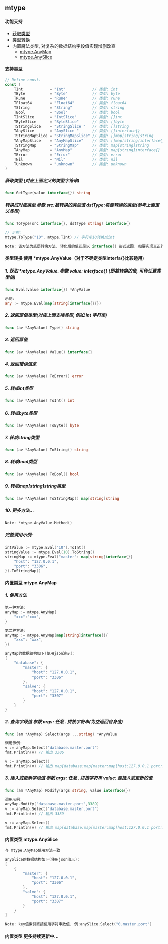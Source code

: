 ## mtype ##
#### 功能支持
- [获取类型](#获取类型)
- [类型转换](#类型转换)
- 内置魔法类型, 对复杂的数据结构字段值实现增删改查
 	- [mtype.AnyMap](#mtype.AnyMap)
 	- [mtype.AnySlice](#mtype.AnySlice)
#### 支持类型
```go
// Define const.
const (
	TInt            = "Int"            // 类型: int
	TByte           = "Byte"           // 类型: byte
	TRune           = "Rune"           // 类型: rune
	TFloat64        = "Float64"        // 类型: float64
	TString         = "String"         // 类型: string
	TBool           = "Bool"           // 类型: bool
	TIntSlice       = "IntSlice"       // 类型: []int
	TByteSlice      = "ByteSlice"      // 类型: []byte
	TStringSlice    = "StringSlice "   // 类型: []string
	TAnySlice       = "AnySlice "      // 类型: []interface{}
	TStringMapSlice = "StringMapSlice" // 类型: []map[string]string
	TAnyMapSlice    = "AnyMapSlice"    // 类型: []map[string]interface{}
	TStringMap      = "StringMap"      // 类型: map[string]string
	TAnyMap         = "AnyMap"         // 类型: map[string]interface{}
	TError          = "Error"          // 类型: error
	TNil            = "Nil"            // 类型: nil
	TUnknown        = "unknown"        // 类型: unknown
)
```
##### <a id="获取类型">获取类型</a> (对应上面定义的类型字符串)
```go
func GetType(value interface{}) string
```
##### 转换成对应类型 参数 src:被转换的类型值 dstType:将要转换的类型(参考上面定义类型)
```go
func ToType(src interface{}, dstType string) interface{}

// 示例:
mtype.ToType("10", mtype.TInt) // 字符串10转换成int
```
```go
Note: 该方法为底层转换方法, 转化后的值还是以 interface{} 形式返回. 如要实现真正转换, 请参考下面 *mtype.AnyValue
```
#### <a id="类型转换">类型转换</a> 使用 *mtype.AnyValue（对于不确定类型interfa{}比较适用)
##### 1. 获取 *mtype.AnyValue. 参数 value: interface{} (即被转换的值, 可传任意类型值)
```go
func Eval(value interface{}) *AnyValue

示例:
any := mtype.Eval(map[string]interface{}{})
```
##### 2. 返回原值类型(对应上面支持类型, 例如:Int 字符串)
```go
func (av *AnyValue) Type() string
```
##### 3. 返回原值
```go
func (av *AnyValue) Value() interface{}
```
##### 4. 返回错误信息
```go
func (av *AnyValue) ToError() error
```
##### 5. 转成int类型
```go
func (av *AnyValue) ToInt() int
```
##### 6. 转成byte类型
```go
func (av *AnyValue) ToByte() byte
```
##### 7. 转成string类型
```go
func (av *AnyValue) ToString() string
```
##### 8. 转成bool类型
```go
func (av *AnyValue) ToBool() bool
```
##### 9. 转成map[string]string类型
```go
func (av *AnyValue) ToStringMap() map[string]string
```
##### 10. 更多方法...
```go
Note: *mtype.AnyValue.Method()
```
##### 完整调用示例:
```go
intValue := mtype.Eval("10").ToInt()
stringValue := mtype.Eval(10).ToString()
stringMap := mtype.Eval("master": map[string]interface{}{
	"host": "127.0.0.1",
	"port": "3306",
}).ToStringMap()
```
#### <a id="mtype.AnyMap">内置类型 mtype.AnyMap</a>
##### 1. 使用方法
```go
第一种方法:
anyMap := mtype.AnyMap{
	"xxx":"xxx",
}

第二种方法:
anyMap := mtype.AnyMap(map[string]interface{}{
	"xxx": "xxx",
})
```
```go
anyMap的数据结构如下(使用json演示):
{
	"database": {
		"master": {
			"host": "127.0.0.1",
			"port": "3306"
		},
		"salve": {
			"host": "127.0.0.1",
			"port": "3307"
		}
	}
}
```
##### 2. 查询字段值 参数 args: 任意 . 拼接字符串(为空返回自身值)
```go
func (am *AnyMap) Select(args ...string) *AnyValue
```
```go
调用示例:
v := anyMap.Select("database.master.port")
fmt.Println(v) // 输出 3306

v := anyMap.Select()
fmt.Println(v) // 输出 map[database:map[master:map[host:127.0.0.1 port:3306] salve:map[host:127.0.0.1 port:3307]]]
```
##### 3. 插入或更新字段值 参数 args: 任意 . 拼接字符串 value: 要插入或更新的值
```go
func (am *AnyMap) Modify(args string, value interface{})
```
```go
调用示例:
anyMap.Modify("database.master.port",3389)
v := anyMap.Select("database.master.port")
fmt.Println(v) // 输出 3389

v := anyMap.Select()
fmt.Println(v) // 输出 map[database:map[master:map[host:127.0.0.1 port:3389] salve:map[host:127.0.0.1 port:3307]]]
```
#### <a id="mtype.AnySlice">内置类型 mtype.AnySlice</a>
```go
与 mtype.AnyMap使用方法一致
```
```go
anySlice的数据结构如下(使用json演示):
[
	{
		"master": {
			"host": "127.0.0.1",
			"port": "3306"
		},
		"salve": {
			"host": "127.0.0.1",
			"port": "3307"
		}
	}
]
```
```go
Note: key值索引直接使用字符串数值, 例:anySlice.Select("0.master.port")
```
#### 内置类型 更多持续更新中...